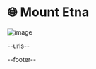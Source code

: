 # 🌐 Mount Etna

![image](https://kamangir-public.s3.ca-central-1.amazonaws.com/Palisades-Sentinel-2-2025-01-15-16-50-38-vyjxu8/Palisades-Sentinel-2-2025-01-15-16-50-38-vyjxu8.gif?raw=true&random=mSepidHfs0Db220P)

--urls--

--footer--